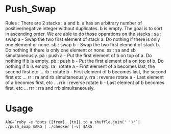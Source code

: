 # Push_Swap

Rules :
There are 2 stacks : a and b.
	a has an arbitrary number of positive/negative integer without duplicates.
	b is empty.
The goal is to sort in ascending order.
We are able to do those operations on the stacks :
	sa : swap a - Swap the two first element of stack a. Do nothing if there is only one element or none.
	sb : swap b - Swap the two first element of stack b. Do nothing if there is only one element or none.
	ss : sa and sb simultaneously.
	pa : push a - Put the first element of b on top of a. Do nothing if b is empty.
	pb : push b - Put the first element of a on top of b. Do nothing if b is empty.
	ra : rotate a - First element of a becomes last, the second first etc ...
	rb : rotate b - First element of b becomes last, the second first etc ...
	rr : ra and rb simultaneously.
	rra : reverse rotate a - Last element of a becomes first, etc ...
	rrb : reverse rotate b - Last element of b becomes first, etc ...
	rrr : rra and rrb simultaneously.

# Usage

```ARG=`ruby -e "puts ([from]..[to]).to_a.shuffle.join(' ')"`| ./push_swap $ARG | ./checker [-v] $ARG```
